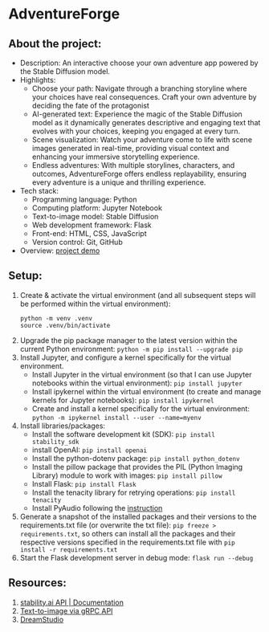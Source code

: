 # AdventureForge

## About the project:

- Description: An interactive choose your own adventure app powered by the Stable Diffusion model.
- Highlights:
  - Choose your path: Navigate through a branching storyline where your choices have real consequences. Craft your own adventure by deciding the fate of the protagonist
  - AI-generated text: Experience the magic of the Stable Diffusion model as it dynamically generates descriptive and engaging text that evolves with your choices, keeping you engaged at every turn.
  - Scene visualization: Watch your adventure come to life with scene images generated in real-time, providing visual context and enhancing your immersive storytelling experience.
  - Endless adventures: With multiple storylines, characters, and outcomes, AdventureForge offers endless replayability, ensuring every adventure is a unique and thrilling experience.
- Tech stack:
  - Programming language: Python
  - Computing platform: Jupyter Notebook
  - Text-to-image model: Stable Diffusion
  - Web development framework: Flask
  - Front-end: HTML, CSS, JavaScript
  - Version control: Git, GitHub
- Overview:
  [project demo](https://recordit.co/6GOJ3TZHA9)

## Setup:

1. Create & activate the virtual environment (and all subsequent steps will be performed within the virtual environment):
   ```
   python -m venv .venv
   source .venv/bin/activate
   ```
2. Upgrade the pip package manager to the latest version within the current Python environment: `python -m pip install --upgrade pip`
3. Install Jupyter, and configure a kernel specifically for the virtual environment.
   - Install Jupyter in the virtual environment (so that I can use Jupyter notebooks within the virtual environment): `pip install jupyter`
   - Install ipykernel within the virtual environment (to create and manage kernels for Jupyter notebooks): `pip install ipykernel`
   - Create and install a kernel specifically for the virtual environment: `python -m ipykernel install --user --name=myenv`
4. Install libraries/packages:
   - Install the software development kit (SDK): `pip install stability_sdk`
   - install OpenAI: `pip install openai`
   - Install the python-dotenv package: `pip install python_dotenv`
   - Install the pillow package that provides the PIL (Python Imaging Library) module to work with images: `pip install pillow`
   - Install Flask: `pip install Flask`
   - Install the tenacity library for retrying operations: `pip install tenacity`
   - Install PyAudio following the [instruction](https://pypi.org/project/PyAudio/#:~:text=INSTALLATION)
5. Generate a snapshot of the installed packages and their versions to the requirements.txt file (or overwrite the txt file): `pip freeze > requirements.txt`, so others can install all the packages and their respective versions specified in the requirements.txt file with `pip install -r requirements.txt`
6. Start the Flask development server in debug mode: `flask run --debug`

## Resources:

1. [stability.ai API | Documentation](https://platform.stability.ai/docs/features)
2. [Text-to-image via gRPC API](https://platform.stability.ai/docs/features/text-to-image)
3. [DreamStudio](https://beta.dreamstudio.ai/generate)
